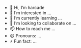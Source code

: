 - 👋 Hi, I’m harcade
- 👀 I’m interested in ...
- 🌱 I’m currently learning ...
- 💞️ I’m looking to collaborate on ...
- 📫 How to reach me ...
- 😄 Pronouns: ...
- ⚡ Fun fact: ...

<!---
harcade/harcade is a ✨ special ✨ repository because its `README.md` (this file) appears on your GitHub profile.
You can click the Preview link to take a look at your changes.
--->
